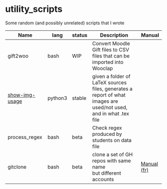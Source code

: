 # utility_scripts
Some random (and possibly unrelated) scripts that I wrote

|      Name      |  lang   | status | Description | Manual |
|----------------|---------|--------|-------------|--------|
|    gift2woo    |   bash  |   WIP  | Convert Moodle Gift files to CSV files that can be imported into Wooclap | |
| [show-img-usage](prod/show-img-usage) | python3 | stable | given a folder of LaTeX sources files, generates a report of what images are used/not used, and in what .tex file | |
| process_regex  |  bash   |  beta  | Check regex produced by students on data file |  |
| gitclone       | bash    |  beta  | clone a set of GH repos with same name <br> but different accounts | [Manual (fr)](prod/gitclone.md) |



